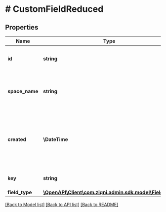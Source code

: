 # # CustomFieldReduced

## Properties

Name | Type | Description | Notes
------------ | ------------- | ------------- | -------------
**id** | **string** | A unique system generated identifier |
**space_name** | **string** | This is the space name which is linked to the account |
**created** | **\DateTime** | ISO8601 timestamp for when a Model was created. All records are stored in UTC time zone |
**key** | **string** | The key of a Custom field |
**field_type** | [**\OpenAPI\Client\com.ziqni.admin.sdk.model\FieldType**](FieldType.md) |  |

[[Back to Model list]](../../README.md#models) [[Back to API list]](../../README.md#endpoints) [[Back to README]](../../README.md)
